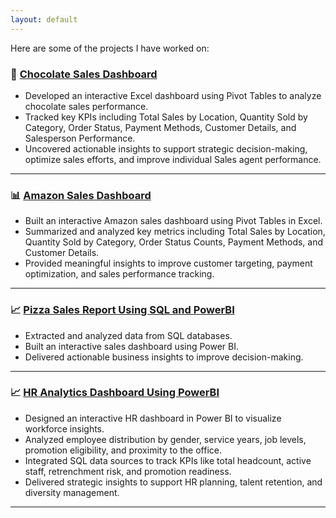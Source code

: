 ```yaml
---
layout: default
---
```


Here are some of the projects I have worked on:


### 🎯 [Chocolate Sales Dashboard](https://github.com/Anthonyomowumi/github.io/blob/main/CHOCOLATE.png)
- Developed an interactive Excel dashboard using Pivot Tables to analyze chocolate sales performance.
- Tracked key KPIs including Total Sales by Location, Quantity Sold by Category, Order Status, Payment Methods, Customer Details, and Salesperson Performance.
- Uncovered actionable insights to support strategic decision-making, optimize sales efforts, and improve individual Sales agent performance.

---

### 📊 [Amazon Sales Dashboard](https://github.com/Anthonyomowumi/github.io/blob/main/AMAZON.png)
- Built an interactive Amazon sales dashboard using Pivot Tables in Excel.
- Summarized and analyzed key metrics including Total Sales by Location, Quantity Sold by Category, Order Status Counts, Payment Methods, and Customer Details.
- Provided meaningful insights to improve customer targeting, payment optimization, and sales performance tracking.

  
---

### 📈 [Pizza Sales Report Using SQL and PowerBI](https://github.com/Anthonyomowumi/github.io/blob/main/Pizza%20Sales.sql)
- Extracted and analyzed data from SQL databases.
- Built an interactive sales dashboard using Power BI.
- Delivered actionable business insights to improve decision-making.


---

### 📈 [HR Analytics Dashboard Using PowerBI]()
- Designed an interactive HR dashboard in Power BI to visualize workforce insights.
- Analyzed employee distribution by gender, service years, job levels, promotion eligibility, and proximity to the office.
- Integrated SQL data sources to track KPIs like total headcount, active staff, retrenchment risk, and promotion readiness.
- Delivered strategic insights to support HR planning, talent retention, and diversity management.


---

